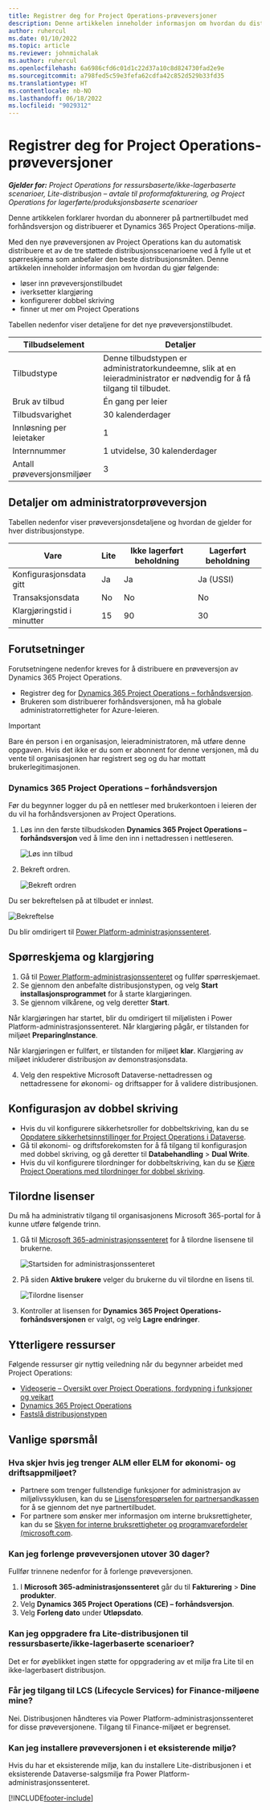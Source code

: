 ```yaml
---
title: Registrer deg for Project Operations-prøveversjoner
description: Denne artikkelen inneholder informasjon om hvordan du distribuerer en prøveversjon av Dynamics 365 Project Operations.
author: ruhercul
ms.date: 01/10/2022
ms.topic: article
ms.reviewer: johnmichalak
ms.author: ruhercul
ms.openlocfilehash: 6a6986cfd6c01d1c22d37a10c8d824730fad2e9e
ms.sourcegitcommit: a798fed5c59e3fefa62cdfa42c852d529b33fd35
ms.translationtype: HT
ms.contentlocale: nb-NO
ms.lasthandoff: 06/18/2022
ms.locfileid: "9029312"
---
```

# <a name="sign-up-for-project-operations-trials"></a>Registrer deg for Project Operations-prøveversjoner 

_**Gjelder for:** Project Operations for ressursbaserte/ikke-lagerbaserte scenarioer, Lite-distribusjon – avtale til proformafakturering, og Project Operations for lagerførte/produksjonsbaserte scenarioer_ 



Denne artikkelen forklarer hvordan du abonnerer på partnertilbudet med forhåndsversjon og distribuerer et Dynamics 365 Project Operations-miljø.

Med den nye prøveversjonen av Project Operations kan du automatisk distribuere et av de tre støttede distribusjonsscenarioene ved å fylle ut et spørreskjema som anbefaler den beste distribusjonsmåten. Denne artikkelen inneholder informasjon om hvordan du gjør følgende:

- løser inn prøveversjonstilbudet
- iverksetter klargjøring
- konfigurerer dobbel skriving
- finner ut mer om Project Operations 

Tabellen nedenfor viser detaljene for det nye prøveversjonstilbudet.

| **Tilbudselement**               | **Detaljer**                                  |
|------------------------------|----------------------------------------------|
| Tilbudstype                   | Denne tilbudstypen er administratorkundeemne, slik at en leieradministrator er nødvendig for å få tilgang til tilbudet. |
| Bruk av tilbud                    | Én gang per leier                          |
| Tilbudsvarighet               | 30 kalenderdager                             |
| Innløsning per leietaker       | 1                                            |
| Internnummer                    | 1 utvidelse, 30 kalenderdager               |
| Antall prøveversjonsmiljøer | 3                                            |


## <a name="admin-trial-details"></a>Detaljer om administratorprøveversjon
Tabellen nedenfor viser prøveversjonsdetaljene og hvordan de gjelder for hver distribusjonstype.

| **Vare**                      | **Lite**                                     | **Ikke lagerført beholdning** | **Lagerført beholdning** |
|-------------------------------|----------------------------------------------|---------------------------|-----------------------|
| Konfigurasjonsdata gitt           | Ja                                          | Ja                       | Ja (USSI)            |
| Transaksjonsdata            | No                                           | No                        | No                    |
| Klargjøringstid i minutter  | 15                                           | 90                        | 30                    |
 
## <a name="prerequisites"></a>Forutsetninger
Forutsetningene nedenfor kreves for å distribuere en prøveversjon av Dynamics 365 Project Operations.

- Registrer deg for [Dynamics 365 Project Operations – forhåndsversjon](https://www.aka.ms/try-po).
- Brukeren som distribuerer forhåndsversjonen, må ha globale administratorrettigheter for Azure-leieren.

> [!IMPORTANT]
> Bare én person i en organisasjon, leieradministratoren, må utføre denne oppgaven. Hvis det ikke er du som er abonnent for denne versjonen, må du vente til organisasjonen har registrert seg og du har mottatt brukerlegitimasjonen.

### <a name="dynamics-365-project-operations---preview-trial"></a>Dynamics 365 Project Operations – forhåndsversjon 

Før du begynner logger du på en nettleser med brukerkontoen i leieren der du vil ha forhåndsversjonen av Project Operations.

1. Løs inn den første tilbudskoden **Dynamics 365 Project Operations – forhåndsversjon** ved å lime den inn i nettadressen i nettleseren.

    ![Løs inn tilbud](./media/16RedeemFirstOfferNew.png)

2. Bekreft ordren.

    ![Bekreft ordren](./media/17ConfirmOrderNew.png)

  Du ser bekreftelsen på at tilbudet er innløst.

   ![Bekreftelse](./media/18OrderConfirmationNew.png)

  Du blir omdirigert til [Power Platform-administrasjonssenteret](https://admin.powerplatform.microsoft.com/projectoperationstrial).

## <a name="questionnaire-and-provisioning"></a>Spørreskjema og klargjøring

1.  Gå til [Power Platform-administrasjonssenteret](https://admin.powerplatform.com/projectoperationstrial) og fullfør spørreskjemaet.  
2.  Se gjennom den anbefalte distribusjonstypen, og velg **Start installasjonsprogrammet** for å starte klargjøringen.
3.  Se gjennom vilkårene, og velg deretter **Start**.

   Når klargjøringen har startet, blir du omdirigert til miljølisten i Power Platform-administrasjonssenteret. Når klargjøring pågår, er tilstanden for miljøet **PreparingInstance**.
 
  Når klargjøringen er fullført, er tilstanden for miljøet **klar**. Klargjøring av miljøet inkluderer distribusjon av demonstrasjonsdata.
 
4.  Velg den respektive Microsoft Dataverse-nettadressen og nettadressene for økonomi- og driftsapper for å validere distribusjonen.

## <a name="configuring-dual-write"></a>Konfigurasjon av dobbel skriving
- Hvis du vil konfigurere sikkerhetsroller for dobbeltskriving, kan du se [Oppdatere sikkerhetsinnstillinger for Project Operations i Dataverse](resource-provision-new-environment.md#update-security-settings-on-project-operations-on-dataverse).
- Gå til økonomi- og driftsforekomsten for å få tilgang til konfigurasjon med dobbel skriving, og gå deretter til **Databehandling** > **Dual Write**.
- Hvis du vil konfigurere tilordninger for dobbeltskriving, kan du se [Kjøre Project Operations med tilordninger for dobbel skriving](resource-provision-new-environment.md#run-project-operations-dual-write-maps).

## <a name="assign-licenses"></a>Tilordne lisenser

Du må ha administrativ tilgang til organisasjonens Microsoft 365-portal for å kunne utføre følgende trinn.

1. Gå til [Microsoft 365-administrasjonssenteret](https://portal.office.com/) for å tilordne lisensene til brukerne.

   ![Startsiden for administrasjonssenteret](./media/14AdminPortal.png)

2. På siden **Aktive brukere** velger du brukerne du vil tilordne en lisens til.

   ![Tilordne lisenser](./media/15AssignLicenses.png)

3. Kontroller at lisensen for **Dynamics 365 Project Operations-forhåndsversjonen** er valgt, og velg **Lagre endringer**.

## <a name="additional-resources"></a>Ytterligere ressurser

Følgende ressurser gir nyttig veiledning når du begynner arbeidet med Project Operations:

- [Videoserie – Oversikt over Project Operations, fordypning i funksjoner og veikart](https://youtube.com/playlist?list=PLcakwueIHoT_LJ3Fr1tHnkPk5lioqE6uH)
- [Dynamics 365 Project Operations](/learn/modules/examine-dynamics-365-project-operations/)
- [Fastslå distribusjonstypen](determine-deployment-type.md)

## <a name="frequently-asked-questions"></a>Vanlige spørsmål

### <a name="what-if-i-require-alm-or-elm-for-my-finance-and-operations-apps-environment"></a>Hva skjer hvis jeg trenger ALM eller ELM for økonomi- og driftsappmiljøet?

- Partnere som trenger fullstendige funksjoner for administrasjon av miljølivssyklusen, kan du se [Lisensforespørselen for partnersandkassen](https://experience.dynamics.com/requestlicense) for å se gjennom det nye partnertilbudet. 
- For partnere som ønsker mer informasjon om interne bruksrettigheter, kan du se [Skyen for interne bruksrettigheter og programvarefordeler (microsoft.com](https://partner.microsoft.com/membership/internal-use-software).

### <a name="can-i-extend-my-trial-beyond-30-days"></a>Kan jeg forlenge prøveversjonen utover 30 dager?
Fullfør trinnene nedenfor for å forlenge prøveversjonen.

1. I **Microsoft 365-administrasjonssenteret** går du til **Fakturering** > **Dine produkter**.
2. Velg **Dynamics 365 Project Operations (CE) – forhåndsversjon**.
3. Velg **Forleng dato** under **Utløpsdato**.

### <a name="can-i-upgrade-from-the-lite-deployment-to-the-resourcenon-stocked-based-scenario-deployment"></a>Kan jeg oppgradere fra Lite-distribusjonen til ressursbaserte/ikke-lagerbaserte scenarioer?
Det er for øyeblikket ingen støtte for oppgradering av et miljø fra Lite til en ikke-lagerbasert distribusjon.

### <a name="can-i-access-lifecycle-services-lcs-for-my-finance-environments"></a>Får jeg tilgang til LCS (Lifecycle Services) for Finance-miljøene mine?  
Nei. Distribusjonen håndteres via Power Platform-administrasjonssenteret for disse prøveversjonene. Tilgang til Finance-miljøet er begrenset.

### <a name="can-i-install-my-trial-on-an-existing-environment"></a>Kan jeg installere prøveversjonen i et eksisterende miljø?
Hvis du har et eksisterende miljø, kan du installere Lite-distribusjonen i et eksisterende Dataverse-salgsmiljø fra Power Platform-administrasjonssenteret.

[!INCLUDE[footer-include](../includes/footer-banner.md)]
